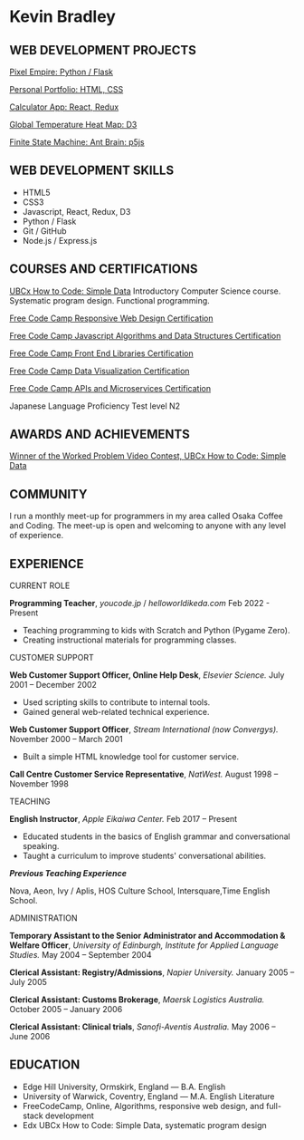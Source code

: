 Kevin Bradley
=============

WEB DEVELOPMENT PROJECTS
---------------

[Pixel Empire: Python / Flask](https://kevinbradley.pythonanywhere.com/)

[Personal Portfolio: HTML, CSS](https://codepen.io/KevinBradley/full/yLYoGqW)

[Calculator App: React, Redux](https://codepen.io/KevinBradley/full/dyyYwpM)

[Global Temperature Heat Map: D3](https://codepen.io/KevinBradley/full/qBOrOKR)

[Finite State Machine: Ant Brain: p5js](https://codepen.io/KevinBradley/pen/MzmGmX)

WEB DEVELOPMENT SKILLS
---------------
* HTML5
* CSS3
* Javascript, React, Redux, D3
* Python / Flask
* Git / GitHub
* Node.js / Express.js

COURSES AND CERTIFICATIONS
--------------------------
[UBCx How to Code: Simple Data](https://courses.edx.org/certificates/9e7c770a78ff45cea008b2db58fadbd3)
Introductory Computer Science course. Systematic program design. Functional programming.

[Free Code Camp Responsive Web Design Certification](https://www.freecodecamp.org/certification/osakastarbux/responsive-web-design)

[Free Code Camp Javascript Algorithms and Data Structures Certification](https://www.freecodecamp.org/certification/osakastarbux/javascript-algorithms-and-data-structures)

[Free Code Camp Front End Libraries Certification](https://www.freecodecamp.org/certification/osakastarbux/front-end-libraries)

[Free Code Camp Data Visualization Certification](https://www.freecodecamp.org/certification/osakastarbux/data-visualization)

[Free Code Camp APIs and Microservices Certification](https://www.freecodecamp.org/certification/osakastarbux/apis-and-microservices)

Japanese Language Proficiency Test level N2

AWARDS AND ACHIEVEMENTS
-----------------------
[Winner of the Worked Problem Video Contest, UBCx How to Code: Simple Data](https://kevbradley.com/learning/2018/01/26/worked-problem-video-contest.html)


COMMUNITY
---------
I run a monthly meet-up for programmers in my area called Osaka Coffee and Coding. The meet-up is open and welcoming to anyone with any level of experience. 

EXPERIENCE
----------
CURRENT ROLE

**Programming Teacher**, *youcode.jp* / *helloworldikeda.com* Feb 2022 - Present

  * Teaching programming to kids with Scratch and Python (Pygame Zero).
  * Creating instructional materials for programming classes.


CUSTOMER SUPPORT

**Web Customer Support Officer, Online Help Desk**, *Elsevier Science.* July 2001 – December 2002

  * Used scripting skills to contribute to internal tools.
  * Gained general web-related technical experience.

**Web Customer Support Officer**, *Stream International (now Convergys).* November 2000 – March 2001

  * Built a simple HTML knowledge tool for customer service.

**Call Centre Customer Service Representative**, *NatWest.* August 1998 – November 1998

TEACHING

**English Instructor**, *Apple Eikaiwa Center.* Feb 2017 – Present

  * Educated students in the basics of English grammar and conversational speaking.
  * Taught a curriculum to improve students' conversational abilities.

***Previous Teaching Experience***

Nova, Aeon, Ivy / Aplis, HOS Culture School, Intersquare,Time English School.


ADMINISTRATION

**Temporary Assistant to the Senior Administrator and Accommodation & Welfare Officer**, *University of Edinburgh, Institute for Applied Language Studies.* May 2004 – September 2004

**Clerical Assistant: Registry/Admissions**, *Napier University.* January 2005 – July 2005

**Clerical Assistant: Customs Brokerage**, *Maersk Logistics Australia.* October 2005 – January 2006

**Clerical Assistant: Clinical trials**, *Sanofi-Aventis Australia.* May 2006 – June 2006

EDUCATION
---------
 - Edge Hill University, Ormskirk, England — B.A. English
 - University of Warwick, Coventry, England — M.A. English Literature
 - FreeCodeCamp, Online, Algorithms, responsive web design, and full-stack development
 - Edx UBCx How to Code: Simple Data, systematic program design 

